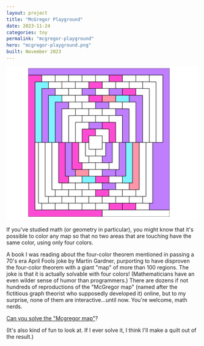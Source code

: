 ```yaml
---
layout: project
title: "McGregor Playground"
date: 2023-11-24
categories: toy
permalink: "mcgregor-playground"
hero: "mcgregor-playground.png"
built: November 2023
---
```


![A partially colored in "McGregor" map](./assets/mcgregor-playground.png)

If you've studied math (or geometry in particular), you might know that it's possible to color any map so that no two areas that are touching have the same color, using only four colors.

A book I was reading about the four-color theorem mentioned in passing a 70's era April Fools joke by Martin Gardner, purporting to have disproven the four-color theorem with a giant "map" of more than 100 regions. The joke is that it is actually solvable with four colors! (Mathematicians have an even wilder sense of humor than programmers.) There are dozens if not hundreds of reproductions of the "McGregor map" (named after the fictitious graph theorist who supposedly developed it) online, but to my surprise, none of them are interactive...until now. You're welcome, math nerds.

[Can you solve the "Mcgregor map"](https://rkaufman.github.io/mcgregor-playground)?

(It's also kind of fun to look at. If I ever solve it, I think I'll make a quilt out of the result.)
